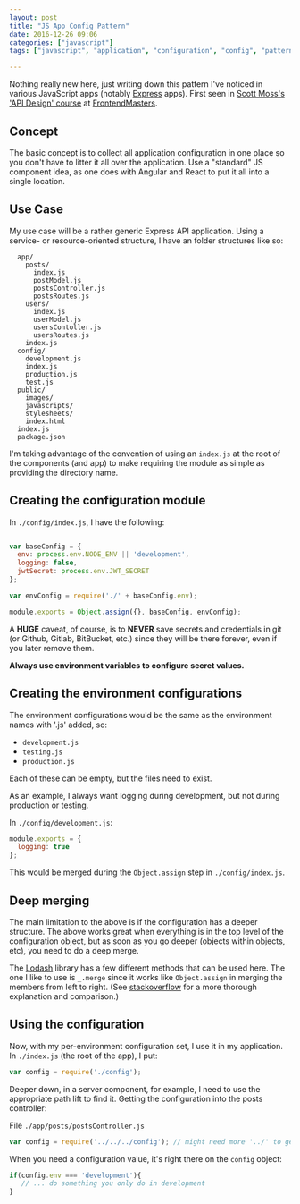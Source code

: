 ```yaml
---
layout: post
title: "JS App Config Pattern"
date: 2016-12-26 09:06
categories: ["javascript"]
tags: ["javascript", "application", "configuration", "config", "patterns", "webdev"]

---
```


Nothing really new here, just writing down this pattern I've noticed
in various JavaScript apps (notably [Express] apps). First seen in [Scott
Moss's][hendrixer] ['API Design' course][api-design-course] at
[FrontendMasters].

[Express]: http://expressjs.com/ "Fast, unopinionated, minimalist web framework for Node.js"
[hendrixer]: https://twitter.com/scotups "Scott Moss on Twitter"
[api-design-course]: https://frontendmasters.com/courses/api-design-nodejs/ "Learn API design in Node.js using Express class"
[FrontendMasters]: https://frontendmasters.com "Frontend Masters: Learn JavaScript, React, Angular and more,..deeply"

## Concept

The basic concept is to collect all application configuration in one
place so you don't have to litter it all over the application. Use a
"standard" JS component idea, as one does with Angular and React to put
it all into a single location.

## Use Case

My use case will be a rather generic Express API application. Using a
service- or resource-oriented structure, I have an folder structures
like so:

```
  app/
    posts/
      index.js
      postModel.js
      postsController.js
      postsRoutes.js
    users/
      index.js
      userModel.js
      usersContoller.js
      usersRoutes.js
    index.js
  config/
    development.js
    index.js
    production.js
    test.js
  public/
    images/
    javascripts/
    stylesheets/
    index.html
  index.js
  package.json
```

I'm taking advantage of the convention of using an `index.js` at the root
of the components (and app) to make requiring the module as simple as
providing the directory name.

## Creating the configuration module

In `./config/index.js`, I have the following:

```javascript

var baseConfig = {
  env: process.env.NODE_ENV || 'development',
  logging: false,
  jwtSecret: process.env.JWT_SECRET
};

var envConfig = require('./' + baseConfig.env);

module.exports = Object.assign({}, baseConfig, envConfig);


```

A **HUGE** caveat, of course, is to **NEVER** save secrets and
credentials in git (or Github, Gitlab, BitBucket, etc.) since they
will be there forever, even if you later remove them.

**Always use environment variables to configure secret values.**

## Creating the environment configurations

The environment configurations would be the same as the environment
names with '.js' added, so:

* `development.js`
* `testing.js`
* `production.js`

Each of these can be empty, but the files need to exist.

As an example, I always want logging during development, but not
during production or testing.

In `./config/development.js`:

```javascript
module.exports = {
  logging: true
};
```

This would be merged during the `Object.assign` step in
`./config/index.js`.

## Deep merging

The main limitation to the above is if the configuration has a deeper
structure. The above works great when everything is in the top level
of the configuration object, but as soon as you go deeper (objects
within objects, etc), you need to do a deep merge.

The [Lodash] library has a few different methods that can be used
here. The one I like to use is `_.merge` since it works like
`Object.assign` in merging the members from left to
right. (See [stackoverflow][stack1] for a more thorough explanation
and comparison.)

[stack1]: http://stackoverflow.com/questions/19965844/lodash-difference-between-extend-assign-and-merge#19966511 "explanation of extend, assign, and merge in lodash"
[Lodash]: https://lodash.com "A modern JavaScript utility library delivering modularity, performance &amp; extras."


## Using the configuration

Now, with my per-environment configuration set, I use it in my
application. In `./index.js` (the root of the app), I put:

```javascript
var config = require('./config');
```

Deeper down, in a server component, for example, I need to use the
appropriate path lift to find it. Getting the configuration into the
posts controller:

File `./app/posts/postsController.js`

```javascript
var config = require('../../../config'); // might need more '../' to get to the right level
```

When you need a configuration value, it's right there on the `config`
object:

```javascript
if(config.env === 'development'){
   // ... do something you only do in development
}
```
